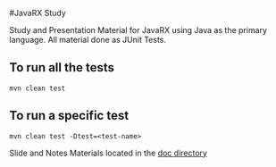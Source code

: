#JavaRX Study

Study and Presentation Material for JavaRX using Java as the primary language. 
All material done as JUnit Tests.

## To run all the tests
    mvn clean test
    
## To run a specific test
    mvn clean test -Dtest=<test-name>

Slide and Notes Materials located in the [doc directory](doc)